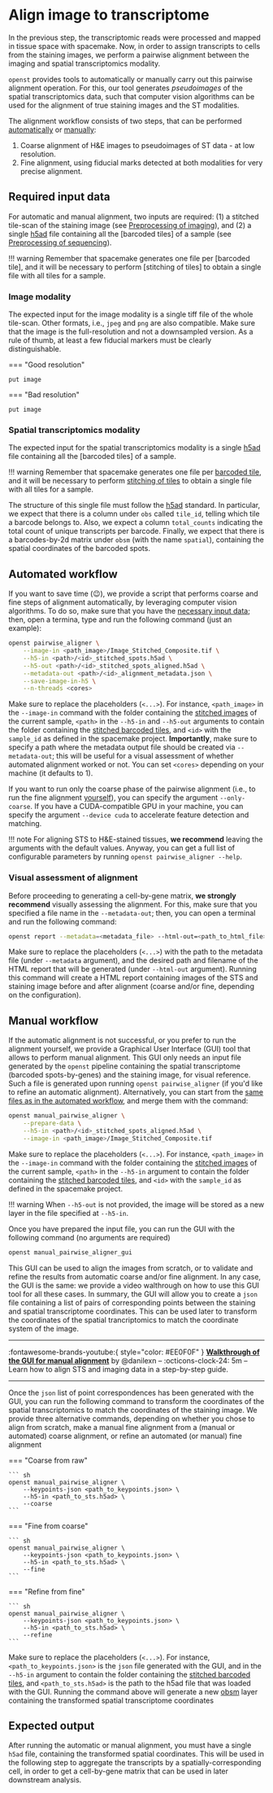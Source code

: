 # Align image to transcriptome
In the previous step, the transcriptomic reads were processed and mapped in tissue space with spacemake.
Now, in order to assign transcripts to cells from the staining images, we perform a pairwise alignment 
between the imaging and spatial transcriptomics modality.

`openst` provides tools to automatically or manually carry out this pairwise alignment operation. For this,
our tool generates *pseudoimages* of the spatial transcriptomics data, such that computer vision algorithms
can be used for the alignment of true staining images and the ST modalities.

The alignment workflow consists of two steps, that can be performed [automatically] or [manually]:

1. Coarse alignment of H&E images to pseudoimages of ST data - at low resolution.
2. Fine alignment, using fiducial marks detected at both modalities for very precise alignment.

[automatically]: #automated-workflow
[manually]: #manual-workflow

## Required input data
For automatic and manual alignment, two inputs are required: (1) a stitched tile-scan of 
the staining image (see [Preprocessing of imaging](preprocessing_imaging.md)), and (2) a
single [h5ad] file containing all the [barcoded tiles] of a sample 
(see [Preprocessing of sequencing](preprocessing_sequencing.md)). 

!!! warning
    Remember that spacemake generates one file per [barcoded tile], 
    and it will be necessary to perform [stitching of tiles] to
    obtain a single file with all tiles for a sample.

### Image modality
The expected input for the image modality is a single tiff file of the whole tile-scan.
Other formats, i.e., `jpeg` and `png` are also compatible. Make sure that the image is the full-resolution
and not a downsampled version. As a rule of thumb, at least a few fiducial markers must be clearly distinguishable.

=== "Good resolution"

    put image

=== "Bad resolution"

    put image

### Spatial transcriptomics modality
The expected input for the spatial transcriptomics modality is a single [h5ad] file containing all
the [barcoded tiles] of a sample. 

!!! warning
    Remember that spacemake generates one file per [barcoded tile](preprocessing_sequencing.md#flow-cell-related-terms), and it will be necessary to perform
    [stitching of tiles](preprocessing_sequencing.md#global-spatial-coordinates-tile-stitching) to obtain a single file with all tiles for a sample.

The structure of this single file must follow the [h5ad] standard. In particular, we expect that there is a
column under `obs` called `tile_id`, telling which tile a barcode belongs to. Also, we expect a column 
`total_counts` indicating the total count of unique transcripts per barcode. Finally, we expect that there is
a barcodes-by-2d matrix under `obsm` (with the name `spatial`), containing the spatial coordinates of the barcoded
spots.

[h5ad]: https://anndata.readthedocs.io/en/latest/fileformat-prose.html

## Automated workflow
If you want to save time (😉), we provide a script that performs coarse and fine steps of alignment 
automatically, by leveraging computer vision algorithms. To do so, make sure that you have the [necessary
input data](#required-input-data); then, open a termina, type and run the following command (just an example):

```bash
openst pairwise_aligner \
    --image-in <path_image>/Image_Stitched_Composite.tif \
    --h5-in <path>/<id>_stitched_spots.h5ad \
    --h5-out <path>/<id>_stitched_spots_aligned.h5ad \
    --metadata-out <path>/<id>_alignment_metadata.json \
    --save-image-in-h5 \
    --n-threads <cores>
```

Make sure to replace the placeholders (`<...>`). For instance, `<path_image>` in the `--image-in` command 
with the folder containing the [stitched images](preprocessing_imaging.md) of the current sample, 
`<path>` in the `--h5-in` and `--h5-out` arguments  to contain the folder containing the 
[stitched barcoded tiles](preprocessing_sequencing.md), and `<id>` with the `sample_id` as 
defined in the spacemake project. **Importantly**, make sure to specify a path where the metadata output file 
should be created via `--metadata-out`; this will be useful for a visual assessment of whether
automated alignment worked or not. You can set `<cores>` depending on your machine (it defaults to 1).

If you want to run only the coarse phase of the pairwise alignment (i.e., to run the fine
alignment [yourself](#manual-workflow)), you can specify the argument `--only-coarse`. If you have a CUDA-compatible
GPU in your machine, you can specify the argument `--device cuda` to accelerate feature detection and matching. 

!!! note
    For aligning STS to H&E-stained tissues, **we recommend** leaving the arguments with the default values. 
    Anyway, you can get a full list of configurable parameters by running `openst pairwise_aligner --help`.

### Visual assessment of alignment
Before proceeding to generating a cell-by-gene matrix, **we strongly recommend** visually assessing the alignment.
For this, make sure that you specified a file name in the `--metadata-out`; then, you can open a terminal and run
the following command:

```sh
openst report --metadata=<metadata_file> --html-out=<path_to_html_file>
```

Make sure to replace the placeholders (`<...>`) with the path to the metadata file (under `--metadata` argument), and
the desired path and filename of the HTML report that will be generated (under `--html-out` argument). Running this command
will create a HTML report containing images of the STS and staining image before and after alignment (coarse and/or fine,
depending on the configuration).

## Manual workflow
If the automatic alignment is not successful, or you prefer to run the alignment yourself, we provide a
Graphical User Interface (GUI) tool that allows to perform manual alignment. This GUI only needs an input file
generated by the `openst` pipeline containing the spatial transcriptome (barcoded spots-by-genes) and the staining
image, for visual reference. Such a file is generated upon running `openst pairwise_aligner` (if you'd like to
refine an automatic alignment). Alternatively, you can start from the [same files as in the automated workflow](#required-input-data),
and merge them with the command:

```sh
openst manual_pairwise_aligner \
    --prepare-data \
    --h5-in <path>/<id>_stitched_spots_aligned.h5ad \
    --image-in <path_image>/Image_Stitched_Composite.tif
```

Make sure to replace the placeholders (`<...>`). For instance, `<path_image>` in the `--image-in` command 
with the folder containing the [stitched images](preprocessing_imaging.md) of the current sample, 
`<path>` in the `--h5-in` argument to contain the folder containing the 
[stitched barcoded tiles](preprocessing_sequencing.md), and `<id>` with the `sample_id` as 
defined in the spacemake project. 

!!! warning
    When `--h5-out` is not provided, the image will be stored as a new layer in the
    file specified at `--h5-in`.

Once you have prepared the input file, you can run the GUI with the following command (no arguments are required)

```sh
openst manual_pairwise_aligner_gui
```

This GUI can be used to align the images from scratch, or to validate and refine the results from
automatic coarse and/or fine alignment. In any case, the GUI is the same: we provide a video walthrough
on how to use this GUI tool for all these cases. In summary, the GUI will allow you to create a `json` file
containing a list of pairs of corresponding points between the staining and spatial transcriptome coordinates.
This can be used later to transform the coordinates of the spatial trancriptomics to match the coordinate system of the image.

---

:fontawesome-brands-youtube:{ style="color: #EE0F0F" }
__[Walkthrough of the GUI for manual alignment]__ by @danilexn – :octicons-clock-24:
5m – Learn how to align STS and imaging data in a step-by-step guide.

  [Walkthrough of the GUI for manual alignment]: https://www.youtube.com

---

Once the `json` list of point correspondences has been generated with the GUI, you can run the following command to transform
the coordinates of the spatial transcriptomics to match the coordinates of the staining image. We provide three alternative commands,
depending on whether you chose to align from scratch, make a manual fine alignment from a (manual or automated) coarse alignment, 
or refine an automated (or manual) fine alignment

=== "Coarse from raw"

    ``` sh
    openst manual_pairwise_aligner \
        --keypoints-json <path_to_keypoints.json> \
        --h5-in <path_to_sts.h5ad> \
        --coarse
    ```

=== "Fine from coarse"

    ``` sh
    openst manual_pairwise_aligner \
        --keypoints-json <path_to_keypoints.json> \
        --h5-in <path_to_sts.h5ad> \
        --fine
    ```

=== "Refine from fine"

    ``` sh
    openst manual_pairwise_aligner \
        --keypoints-json <path_to_keypoints.json> \
        --h5-in <path_to_sts.h5ad> \
        --refine
    ```

Make sure to replace the placeholders (`<...>`). For instance,
`<path_to_keypoints.json>` is the `json` file generated with the GUI, and  in the `--h5-in` argument to contain the folder containing the 
[stitched barcoded tiles](preprocessing_sequencing.md), and `<path_to_sts.h5ad>` is the path to the h5ad file that was loaded
with the GUI. Running the command above will generate a new [obsm] layer containing the transformed spatial transcriptome coordinates

[obsm]: https://anndata.readthedocs.io/en/latest/generated/anndata.AnnData.obsm.html

## Expected output
After running the automatic or manual alignment, you must have a single `h5ad` file, containing the transformed spatial coordinates.
This will be used in the following step to aggregate the transcripts by a spatially-corresponding cell, in order to get a cell-by-gene
matrix that can be used in later downstream analysis.
